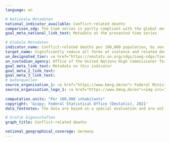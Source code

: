 ```yaml
---
language: en    

# Nationale Metadaten    
national_indicator_available: Conflict-related deaths    
comparison_sdg: The time series is partly compliant with the global metadata.    
goal_meta_national_link_text: Metadata on the presented time series    

# Globale Metadaten    
indicator_name: Conflict-related deaths per 100,000 population, by sex, age and cause    
target_name: Significantly reduce all forms of violence and related death rates everywhere    
un_designated_tier: <a href="https://unstats.un.org/sdgs/iaeg-sdgs/tier-classification/" title="Click here for more information on the UN tier classification."  target="_blank">Tier II</a>    
un_custodian_agency: Office of the United Nations High Commissioner for Human Rights (OHCHR)    
goal_meta_link_text: Metadata on this indicator    
goal_meta_2_link_text:     
goal_meta_3_link_text:         
# Datenquellen
source_organisation_1: <a href="https://www.bmvg.de/en"> Federal Ministry of Defence </a>
source_organisation_logo_1: <a href="https://www.bmvg.de/en"><img src="https://g205sdgs.github.io/sdg-indicators/public/OrgImgEn/bmvg.png" alt="Logo bmvg" style="height:60px; width:148px"/></a>
    
computation_units: "Per 100,000 inhabitants"    
copyright: '&copy; Federal Statistical Office (Destatis), 2021'    
data_footnotes: The data are based on a special evaluation and are not publicly available.<br>• For the years before 2011, the population was calculated backwards using the 2011 census and migration, birth and death statistics.    

# Grafik Eigenschaften    
graph_title: Conflict-related deaths    

national_geographical_coverage: Germany    
---
```


<span></span>
